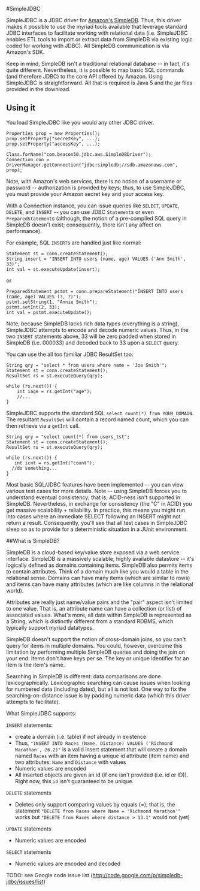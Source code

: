 #SimpleJDBC

SimpleJDBC is a JDBC driver for [Amazon's SimpleDB](http://aws.amazon.com/simpledb/).
Thus, this driver makes it possible to use the myriad tools available that leverage standard JDBC
interfaces to facilitate working with relational data (i.e. SimpleJDBC enables ETL tools to import or
extract data from SimpleDB via existing logic coded for working with JDBC). All SimpleDB
communication is via Amazon's SDK.

Keep in mind, SimpleDB isn't a traditional relational database -- in fact, it's quite different.
Nevertheless, it is possible to map basic SQL commands (and therefore JDBC) to the core API offered by Amazon.
Using SimpleJDBC is straightforward. All that is required is Java 5 and the jar files provided in the download.

## Using it

You load SimpleJDBC like you would any other JDBC driver.

```
Properties prop = new Properties();
prop.setProperty("secretKey", ...);
prop.setProperty("accessKey", ...);

Class.forName("com.beacon50.jdbc.aws.SimpleDBDriver");
Connection con = DriverManager.getConnection("jdbc:simpledb://sdb.amazonaws.com", prop);
```

Note, with Amazon's web services, there is no notion of a username or password --
authorization is provided by keys; thus, to use SimpleJDBC, you must provide your Amazon secret key and your access key.

With a Connection instance, you can issue queries like `SELECT`, `UPDATE`, `DELETE`, and `INSERT` --
you can use JDBC `Statement`s or even `PreparedStatement`s (although, the notion of a pre-compiled
SQL query in SimpleDB doesn't exist; consequently, there isn't any affect on performance).

For example, SQL `INSERT`s are handled just like normal:

```
Statement st = conn.createStatement();
String insert = "INSERT INTO users (name, age) VALUES ('Ann Smith', 33)";
int val = st.executeUpdate(insert);
```

or

```
PreparedStatement pstmt = conn.prepareStatement("INSERT INTO users (name, age) VALUES (?, ?)");
pstmt.setString(1, "Annie Smith");
pstmt.setInt(2, 33);
int val = pstmt.executeUpdate();
```

Note, because SimpleDB lacks rich data types (everything is a string),
SimpleJDBC attempts to encode and decode numeric values. Thus, in the two `INSERT` statements above,
33 will be zero padded when stored in SimpleDB (i.e. 000033) and decoded back to 33 upon a `SELECT` query.

You can use the all too familiar JDBC ResultSet too:

```
String qry = "select * from users where name = 'Joe Smith'";
Statement st = conn.createStatement();
ResultSet rs = st.executeQuery(qry);

while (rs.next()) {
    int iage = rs.getInt("age");
    //...
}
```

SimpleJDBC supports the standard SQL `select count(*) from YOUR_DOMAIN`.
The resultant `ResultSet` will contain a record named count, which you can then retrieve via a `getInt` call.

```
String qry = "select count(*) from users_tst";
Statement st = conn.createStatement();
ResultSet rs = st.executeQuery(qry);

while (rs.next()) {
   int icnt = rs.getInt("count");
  //do something...
}
```

Most basic SQL/JDBC features have been implemented -- you can view various test cases for
more details. Note -- using SimpleDB forces you to understand eventual consistency; that is,
ACID-ness isn't supported in SimpleDB. Nevertheless, in exchange for consistency (the "C" in ACID) you get
massive scalability + reliability. In practice, this means you might run into cases where an immediate
SELECT following an INSERT might not return a result. Consequently, you'll see that all test cases in
SimpleJDBC sleep so as to provide for a deterministic situation in a JUnit environment.


##What is SimpleDB?

SimpleDB is a cloud-based key/value store exposed via a web service interface. SimpleDB is a
massively scalable, highly available datastore -- it's logically defined as domains containing items.
SimpleDB also permits items to contain attributes. Think of a domain much like you would a table in
the relational sense. Domains can have many items (which are similar to rows) and items can have many
attributes (which are like columns in the relational world).

Attributes are really just name/value pairs and the "pair" aspect isn't limited to one value. That is,
an attribute name can have a collection (or list) of associated values. What's more, all data within
SimpleDB is represented as a String, which is distinctly different from a standard RDBMS, which typically
support myriad datatypes.

SimpleDB doesn't support the notion of cross-domain joins, so you can't query for items in multiple
domains. You could, however, overcome this limitation by performing multiple SimpleDB queries and doing
the join on your end. Items don't have keys per se. The key or unique identifier for an item is the item's name.

Searching in SimpleDB is different: data comparisons are done lexicographically. Lexicographic
searching can cause issues when looking for numbered data (including dates), but all is not lost.
One way to fix the searching-on-distance issue is by padding numeric data (which this driver attempts to facilitate).

What SimpleJDBC supports:

`INSERT` statements:
  * create a domain (i.e. table) if not already in existence
  * Thus, `"INSERT INTO Races (Name, Distance) VALUES ('Richmond Marathon', 26.2)"` is a valid insert statement
    that will create a domain named `Races` with an item having a unique id attribute (item name) and two attributes:
    `Name` and `Distance` with values
  * Numeric values are encoded 
  * All inserted objects are given an id (if one isn't provided (i.e. id or ID)).
    Right now, this `id` isn't guaranteed to be unique.

`DELETE` statements
  * Deletes only support comparing values by equals (=); that is, the
    statement `"DELETE from Races where Name = 'Richmond Marathon'"` works
    but `"DELETE from Races where distance > 13.1"` would not (yet)

`UPDATE` statements
  * Numeric values are encoded

`SELECT` statements
  * Numeric values are encoded and decoded


TODO:
 see Google code issue list (http://code.google.com/p/simpledb-jdbc/issues/list)